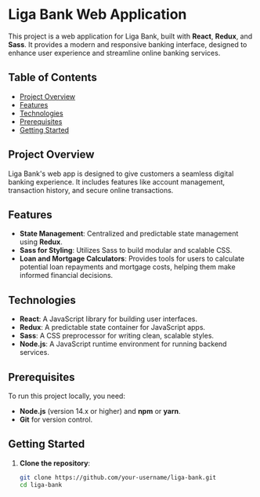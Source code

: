 # Liga Bank Web Application

This project is a web application for Liga Bank, built with **React**, **Redux**, and **Sass**. It provides a modern and responsive banking interface, designed to enhance user experience and streamline online banking services.

## Table of Contents

- [Project Overview](#project-overview)
- [Features](#features)
- [Technologies](#technologies)
- [Prerequisites](#prerequisites)
- [Getting Started](#getting-started)

## Project Overview

Liga Bank's web app is designed to give customers a seamless digital banking experience. It includes features like account management, transaction history, and secure online transactions.

## Features

- **State Management**: Centralized and predictable state management using **Redux**.
- **Sass for Styling**: Utilizes Sass to build modular and scalable CSS.
- **Loan and Mortgage Calculators**: Provides tools for users to calculate potential loan repayments and mortgage costs, helping them make informed financial decisions.

## Technologies

- **React**: A JavaScript library for building user interfaces.
- **Redux**: A predictable state container for JavaScript apps.
- **Sass**: A CSS preprocessor for writing clean, scalable styles.
- **Node.js**: A JavaScript runtime environment for running backend services.

## Prerequisites

To run this project locally, you need:

- **Node.js** (version 14.x or higher) and **npm** or **yarn**.
- **Git** for version control.

## Getting Started

1. **Clone the repository**:

   ```bash
   git clone https://github.com/your-username/liga-bank.git
   cd liga-bank
